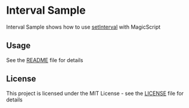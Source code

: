 # Interval Sample

Interval Sample shows how to use [setInterval](https://developer.mozilla.org/en-US/docs/Web/API/WindowOrWorkerGlobalScope/setInterval) with MagicScript

## Usage

See the [README](../README.md) file for details

## License

This project is licensed under the MIT License - see the [LICENSE](../LICENSE) file for details
